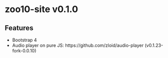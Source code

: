 # zoo10-site v0.1.0

<h2>Features</h2>
<ul>
    <li>Bootstrap 4</li>
    <li>Audio player on pure JS: https://github.com/zloid/audio-player (v0.1.23-fork-0.0.10)</li>
</ul>